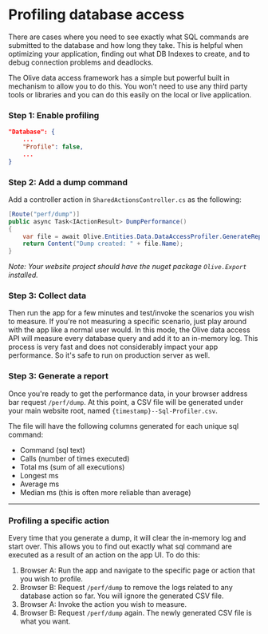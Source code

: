 # Profiling database access

There are cases where you need to see exactly what SQL commands are submitted to the database and how long they take. This is helpful when optimizing your application, finding out what DB Indexes to create, and to debug connection problems and deadlocks.

The Olive data access framework has a simple but powerful built in mechanism to allow you to do this. You won't need to use any third party tools or libraries and you can do this easily on the local or live application.


### Step 1: Enable profiling

```json
"Database": {
    ...
    "Profile": false,
    ...
}
```

### Step 2: Add a dump command
Add a controller action in `SharedActionsController.cs` as the following:

```csharp
[Route("perf/dump")]
public async Task<IActionResult> DumpPerformance()
{
    var file = await Olive.Entities.Data.DataAccessProfiler.GenerateReport().ToCsvFile();
    return Content("Dump created: " + file.Name);
}
```
*Note: Your website project should have the nuget package `Olive.Export` installed.*

### Step 3: Collect data
Then run the app for a few minutes and test/invoke the scenarios you wish to measure. If you're not measuring a specific scenario, just play around with the app like a normal user would.
In this mode, the Olive data access API will measure every database query and add it to an in-memory log. This process is very fast and does not considerably impact your app performance. So it's safe to run on production server as well.
    
### Step 3: Generate a report
Once you're ready to get the performance data, in your browser address bar request `/perf/dump`.
At this point, a CSV file will be generated under your main website root, named `{timestamp}--Sql-Profiler.csv`.

The file will have the following columns generated for each unique sql command:

- Command (sql text)
- Calls (number of times executed)
- Total ms (sum of all executions)
- Longest ms
- Average ms
- Median ms (this is often more reliable than average)

---

### Profiling a specific action
Every time that you generate a dump, it will clear the in-memory log and start over.
This allows you to find out exactly what sql command are executed as a result of an action on the app UI. 
To do this:
1. Browser A: Run the app and navigate to the specific page or action that you wish to profile.
2. Browser B: Request `/perf/dump` to remove the logs related to any database action so far. You will ignore the generated CSV file.
3. Browser A: Invoke the action you wish to measure.
4. Browser B: Request `/perf/dump` again. The newly generated CSV file is what you want.
